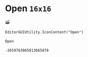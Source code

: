 # Open `16x16`
<img src="/img/Open.png" width=16 height=16>

``` CSharp
EditorGUIUtility.IconContent("Open")
```
```
Open
```
```
-2659763065813665878
```
